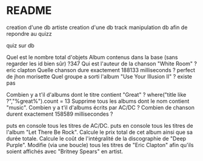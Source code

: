 # README

creation d'une db artiste 
creation d'une db track
manipulation db afin de repondre au quizz 

quiz sur db 

Quel est le nombre total d'objets Album contenus dans la base (sans regarder les id bien sûr) ?347
Qui est l'auteur de la chanson "White Room" ? eric clapton
Quelle chanson dure exactement 188133 milliseconds ? perfect de jhon morisette
Quel groupe a sorti l'album "Use Your Illusion II" ? existe pas 

Combien y a t'il d'albums dont le titre contient "Great" ? where("title like ?","%great%").count = 13
Supprime tous les albums dont le nom contient "music".
Combien y a t'il d'albums écrits par AC/DC ?
Combien de chanson durent exactement 158589 millisecondes ?

puts en console tous les titres de AC/DC.
puts en console tous les titres de l'album "Let There Be Rock".
Calcule le prix total de cet album ainsi que sa durée totale.
Calcule le coût de l'intégralité de la discographie de "Deep Purple".
Modifie (via une boucle) tous les titres de "Eric Clapton" afin qu'ils soient affichés avec "Britney Spears" en artist.

